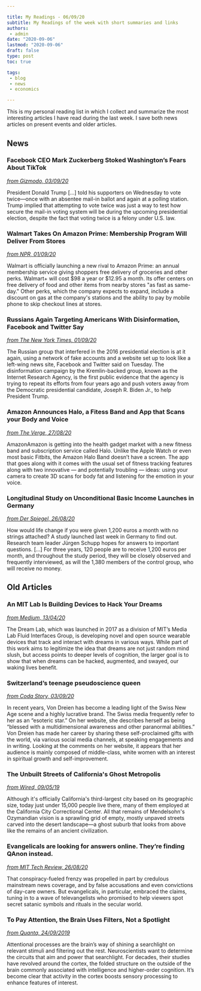 ```yaml
---

title: My Readings - 06/09/20
subtitle: My Readings of the week with short summaries and links
authors: 
 - admin
date: "2020-09-06"
lastmod: "2020-09-06"
draft: false
type: post
toc: true

tags:
 - blog
 - news
 - economics

---
```


This is my personal reading list in which I collect and summarize the most interesting articles I have read during the last week. I save both news articles on present events and older articles.



## News



### Facebook CEO Mark Zuckerberg Stoked Washington’s Fears About TikTok

[*from Gizmodo, 03/09/20*](https://gizmodo.com/president-trump-tells-supporters-to-commit-felony-by-vo-1844939138)

President Donald Trump [...] told his supporters on Wednesday to vote twice—once with an absentee mail-in ballot and again at a polling station. Trump implied that attempting to vote twice was just a way to test how secure the mail-in voting system will be during the upcoming presidential election, despite the fact that voting twice is a felony under U.S. law.



### Walmart Takes On Amazon Prime: Membership Program Will Deliver From Stores

[*from NPR, 01/09/20*](https://www.npr.org/2020/09/01/908299536/walmart-takes-on-amazon-prime-membership-program-will-deliver-from-stores?t=1599040639052&t=1599548659863)

Walmart is officially launching a new rival to Amazon Prime: an annual membership service giving shoppers free delivery of groceries and other perks. Walmart+ will cost \$98 a year or ​\$12.95 a month. Its offer centers on free delivery of food and other items from nearby stores "as fast as same-day." Other perks, which the company expects to expand, include a discount on gas at the company's stations and the ability to pay by mobile phone to skip checkout lines at stores.



### Russians Again Targeting Americans With Disinformation, Facebook and Twitter Say

[*from The New York Times, 01/09/20*](https://www.nytimes.com/2020/09/01/technology/facebook-russia-disinformation-election.html)

The Russian group that interfered in the 2016 presidential election is at it again, using a network of fake accounts and a website set up to look like a left-wing news site, Facebook and Twitter said on Tuesday. The disinformation campaign by the Kremlin-backed group, known as the Internet Research Agency, is the first public evidence that the agency is trying to repeat its efforts from four years ago and push voters away from the Democratic presidential candidate, Joseph R. Biden Jr., to help President Trump.



### Amazon Announces Halo, a Fitess Band and App that Scans your Body and Voice

[*from The Verge, 27/08/20*](https://www.theverge.com/2020/8/27/21402493/amazon-halo-band-health-fitness-body-scan-tone-emotion-activity-sleep)

AmazonAmazon is getting into the health gadget market with a new fitness band and subscription service called Halo. Unlike the Apple Watch or even most basic Fitbits, the Amazon Halo Band doesn’t have a screen. The app that goes along with it comes with the usual set of fitness tracking features along with two innovative — and potentially troubling — ideas: using your camera to create 3D scans for body fat and listening for the emotion in your voice.



### Longitudinal Study on Unconditional Basic Income Launches in Germany

[*from Der Spiegel, 26/08/20*](https://www.spiegel.de/international/germany/the-1-200-euro-experiment-longitudinal-study-on-unconditional-basic-income-launches-in-germany-a-ba6541aa-dddd-4355-9559-a4ab0b6f7655)

How would life change if you were given 1,200 euros a month with no strings attached? A study launched last week in Germany to find out. Research team leader Jürgen Schupp hopes for answers to important questions. [...] For three years, 120 people are to receive 1,200 euros per month, and throughout the study period, they will be closely observed and frequently interviewed, as will the 1,380 members of the control group, who will receive no money.



## Old Articles

### An MIT Lab Is Building Devices to Hack Your Dreams

[*from Medium, 13/04/20*](https://onezero.medium.com/an-mit-lab-is-building-devices-to-hack-your-dreams-d1a10ff932e3)

The Dream Lab, which was launched in 2017 as a division of MIT’s Media Lab Fluid Interfaces Group, is developing novel and open source wearable devices that track and interact with dreams in various ways. While part of this work aims to legitimize the idea that dreams are not just random mind slush, but access points to deeper levels of cognition, the larger goal is to show that when dreams can be hacked, augmented, and swayed, our waking lives benefit.



### Switzerland’s teenage pseudoscience queen

[*from Coda Story, 03/09/20*](https://www.codastory.com/waronscience/switzerland-pseudoscience-queen/)

In recent years, Von Dreien has become a leading light of the Swiss New Age scene and a highly lucrative brand. The Swiss media frequently refer to her as an “esoteric star.” On her website, she describes herself as being “blessed with a multidimensional awareness and other paranormal abilities.” Von Dreien has made her career by sharing these self-proclaimed gifts with the world, via various social media channels, at speaking engagements and in writing. Looking at the comments on her website, it appears that her audience is mainly composed of middle-class, white women with an interest in spiritual growth and self-improvement.



### The Unbuilt Streets of California's Ghost Metropolis

[*from Wired, 09/05/19*](https://www.wired.com/story/california-ghost-metropolis-gallery/)

Although it's officially California's third-largest city based on its geographic size, today just under 15,000 people live there, many of them employed at the California City Correctional Center. All that remains of Mendelsohn's Ozymandian vision is a sprawling grid of empty, mostly unpaved streets carved into the desert landscape—a ghost suburb that looks from above like the remains of an ancient civilization.



### Evangelicals are looking for answers online. They’re finding QAnon instead.

[*from MIT Tech Review, 26/08/20*](https://www.technologyreview.com/2020/08/26/1007611/how-qanon-is-targeting-evangelicals/)

That conspiracy-fueled frenzy was propelled in part by credulous mainstream news coverage, and by false accusations and even convictions of day-care owners. But evangelicals, in particular, embraced the claims, tuning in to a wave of televangelists who promised to help viewers spot secret satanic symbols and rituals in the secular world. 



### To Pay Attention, the Brain Uses Filters, Not a Spotlight

[*from Quanta, 24/09/2019*](https://www.quantamagazine.org/to-pay-attention-the-brain-uses-filters-not-a-spotlight-20190924/?fbclid=IwAR331EQR6EOMq91EI1hsFq9NIgECY12-bCkrVBVrNtW0KYqKucGyK6Eqr5k)

Attentional processes are the brain’s way of shining a searchlight on relevant stimuli and filtering out the rest. Neuroscientists want to determine the circuits that aim and power that searchlight. For decades, their studies have revolved around the cortex, the folded structure on the outside of the brain commonly associated with intelligence and higher-order cognition. It’s become clear that activity in the cortex boosts sensory processing to enhance features of interest.